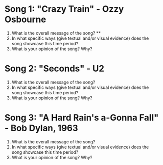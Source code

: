 # Song 1: "Crazy Train" - Ozzy Osbourne
1. What is the overall message of the song? **
2. In what specific ways (give textual and/or visual evidence) does the song showcase this time period?
3. What is your opinion of the song? Why?
# Song 2: "Seconds" - U2
1. What is the overall message of the song?
2. In what specific ways (give textual and/or visual evidence) does the song showcase this time period?
3. What is your opinion of the song? Why?
# Song 3: "A Hard Rain's a-Gonna Fall" - Bob Dylan, 1963
1. What is the overall message of the song?
2. In what specific ways (give textual and/or visual evidence) does the song showcase this time period?
3. What is your opinion of the song? Why?